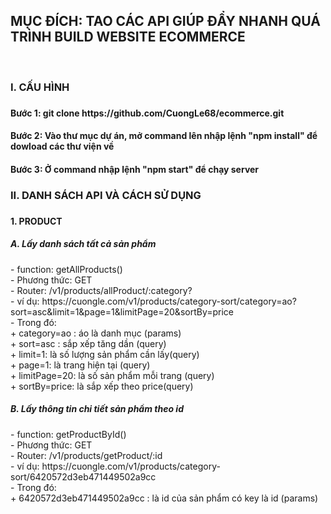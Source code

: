 <h2> MỤC ĐÍCH: TAO CÁC API GIÚP ĐẨY NHANH QUÁ TRÌNH BUILD WEBSITE ECOMMERCE</h2><br/>

<h3>I. CẤU HÌNH<h3>
   <h4>Bước 1: git clone https://github.com/CuongLe68/ecommerce.git</h4>
   <h4>Bước 2: Vào thư mục dự án, mở command lên nhập lệnh "npm install" để dowload các thư viện về</h4>
   <h4>Bước 3: Ở command nhập lệnh "npm start" để chạy server</h4>
<h3>II. DANH SÁCH API VÀ CÁCH SỬ DỤNG<h3>
<h4>1. PRODUCT<h4>

<h5>A. Lấy danh sách tất cả sản phẩm</h5>
- function: getAllProducts()<br/>
- Phương thức: GET<br/>
- Router: /v1/products/allProduct/:category?<br/>
- ví dụ: https://cuongle.com/v1/products/category-sort/category=ao?sort=asc&limit=1&page=1&limitPage=20&sortBy=price<br/>
- Trong đó:<br/>
   + category=ao : áo là danh mục (params)<br/>
   + sort=asc : sắp xếp tăng dần (query)<br/>
   + limit=1: là số lượng sản phẩm cần lấy(query)<br/>
   + page=1: là trang hiện tại (query)<br/>
   + limitPage=20: là số sản phẩm mỗi trang (query)<br/>
   + sortBy=price: là sắp xếp theo price(query)<br/>
         
<h5>B. Lấy thông tin chi tiết sản phẩm theo id</h5>
- function: getProductById()<br/>
- Phương thức: GET<br/>
- Router: /v1/products/getProduct/:id<br/>
- ví dụ: https://cuongle.com/v1/products/category-sort/6420572d3eb471449502a9cc<br/>
- Trong đó:<br/>
  + 6420572d3eb471449502a9cc : là id của sản phẩm có key là id (params)<br/>
